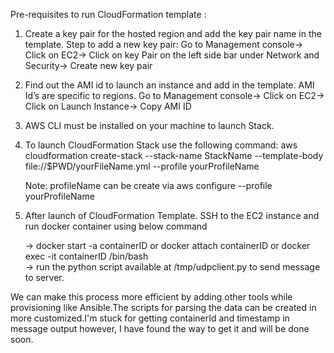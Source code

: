 Pre-requisites to run CloudFormation template :

1. Create a key pair for the hosted region and add the key pair name in the template.
   Step to add a new key pair:
   Go to Management console-> Click on EC2-> Click on key Pair on the left side bar under Network and Security-> Create new key pair
2. Find out the AMI id to launch an instance and add in the template. AMI Id’s are specific to regions.
    Go to Management console-> Click on EC2-> Click on Launch Instance-> Copy AMI ID
3. AWS CLI must be installed on your machine to launch Stack.   
4. To launch CloudFormation Stack use the following command:
    aws cloudformation create-stack --stack-name StackName --template-body file://$PWD/yourFileName.yml  --profile yourProfileName 
    
    
    Note: profileName can be create via aws configure --profile yourProfileName
    
 5. After launch of CloudFormation Template.
    SSH to the EC2 instance and run docker container using below command
    
    
    -> docker start -a containerID or docker attach containerID or docker exec -it containerID /bin/bash  
    -> run the python script available at /tmp/udpclient.py to send message to server.


We can make this process more efficient by adding other tools while provisioning like Ansible.The scripts for parsing the data can be created in more customized.I'm stuck for getting containerId and timestamp in message output however, I have found the way to get it and will be done soon. 
